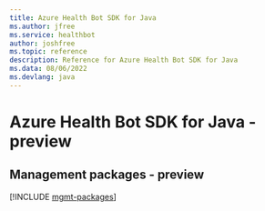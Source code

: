 ```yaml
---
title: Azure Health Bot SDK for Java
ms.author: jfree
ms.service: healthbot
author: joshfree
ms.topic: reference
description: Reference for Azure Health Bot SDK for Java
ms.data: 08/06/2022
ms.devlang: java
---
```

# Azure Health Bot SDK for Java - preview

## Management packages - preview
[!INCLUDE [mgmt-packages](health-bot-mgmt-index.md)]